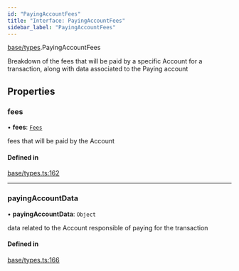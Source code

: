 ```yaml
---
id: "PayingAccountFees"
title: "Interface: PayingAccountFees"
sidebar_label: "PayingAccountFees"
---
```


[base/types](../../../../modules/Base/Types/Types.md).PayingAccountFees

Breakdown of the fees that will be paid by a specific Account for a transaction, along
  with data associated to the Paying account

## Properties

### fees

• **fees**: [`Fees`](../../../API/Client/Types/Fees/Fees.md)

fees that will be paid by the Account

#### Defined in

[base/types.ts:162](https://github.com/PolymeshAssociation/polymesh-sdk/blob/f8a937f04/src/base/types.ts#L162)

___

### payingAccountData

• **payingAccountData**: `Object`

data related to the Account responsible of paying for the transaction

#### Defined in

[base/types.ts:166](https://github.com/PolymeshAssociation/polymesh-sdk/blob/f8a937f04/src/base/types.ts#L166)
